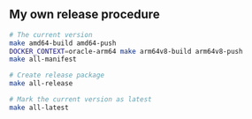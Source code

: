 ## My own release procedure

```bash
# The current version
make amd64-build amd64-push
DOCKER_CONTEXT=oracle-arm64 make arm64v8-build arm64v8-push
make all-manifest

# Create release package
make all-release

# Mark the current version as latest
make all-latest
```